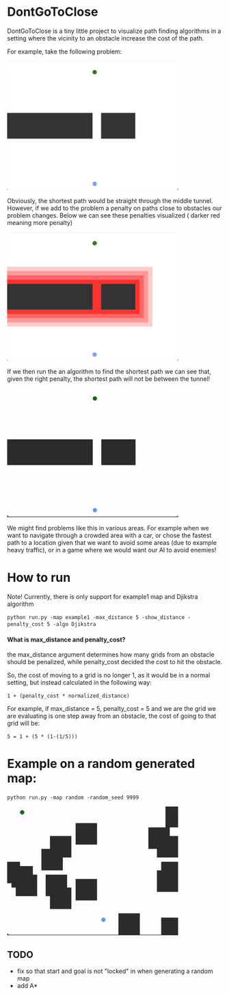 # DontGoToClose

DontGoToClose is a tiny little project to visualize path finding algorithms in a setting where the vicinity to an obstacle increase the cost of the path.

For example, take the following problem:

<img src="docs/example1.png" width="400" />

Obviously, the shortest path would be straight through the middle tunnel. However, if we add to the problem a penalty on paths close to obstacles our problem changes. Below we can see these penalties visualized ( darker red meaning more penalty)

<img src="docs/example1_2.png" width="400" />

If we then run the an algorithm to find the shortest path we can see that, given the right penalty, the shortest path will not be between the tunnel!

<img src="docs/example1.gif" width="400" />

We might find problems like this in various areas. For example when we want to navigate through a crowded area with a car, or chose the fastest path to a location given that we want to avoid some areas (due to example heavy traffic), or in a game where we would want our AI to avoid enemies!


# How to run

Note! Currently, there is only support for example1 map and Djikstra algorithm

    python run.py -map example1 -max_distance 5 -show_distance -penalty_cost 5 -algo Djikstra


#### What is max_distance and penalty_cost?
the max_distance argument determines how many grids from an obstacle should be penalized, while penalty_cost decided the cost to hit the obstacle.

So, the cost of moving to a grid is no longer 1, as it would be in a normal setting, but instead calculated in the following way:

    1 + (penalty_cost * normalized_distance)


For example, if max_distance = 5, penalty_cost = 5 and we are the grid we are evaluating is one step away from an obstacle, the cost of going to that grid will be:

    5 = 1 + (5 * (1-(1/5))) 


# Example on a random generated map:

    python run.py -map random -random_seed 9999


<img src="docs/random_map.gif" width="400" />



## TODO

- fix so that start and goal is not "locked" in when generating a random map
- add A*

